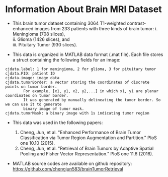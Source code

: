 # Information About Brain MRI Dataset

* This brain tumor dataset containing 3064 T1-weighted contrast-enhanced images from 233 patients with three kinds of brain tumor: 
    i. Meningioma (708 slices),  
    ii. Glioma (1426 slices), and  
    iii. Pituitary Tumor (930 slices). 

* This data is organized in MATLAB data format (.mat file). Each file stores a struct containing the following fields for an image:

```
cjdata.label: 1 for meningioma, 2 for glioma, 3 for pituitary tumor
cjdata.PID: patient ID
cjdata.image: image data
cjdata.tumorBorder: a vector storing the coordinates of discrete points on tumor border.
		For example, [x1, y1, x2, y2,...] in which x1, y1 are planar coordinates on tumor border.
		It was generated by manually delineating the tumor border. So we can use it to generate
		binary image of tumor mask.
cjdata.tumorMask: a binary image with 1s indicating tumor region
```

* This data was used in the following papers:
	1. Cheng, Jun, et al. "Enhanced Performance of Brain Tumor Classification via Tumor Region Augmentation and Partition." PloS one 10.10 (2015).
	2. Cheng, Jun, et al. "Retrieval of Brain Tumors by Adaptive Spatial Pooling and Fisher Vector Representation." PloS one 11.6 (2016). 
	
* MATLAB source codes are available on github repository: https://github.com/chengjun583/brainTumorRetrieval
